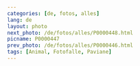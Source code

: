 ```yaml
---
categories: [de, fotos, alles]
lang: de
layout: photo
next_photo: /de/fotos/alles/P0000448.html
picname: P0000447
prev_photo: /de/fotos/alles/P0000446.html
tags: [Animal, Fotofalle, Paviane]
---
```

